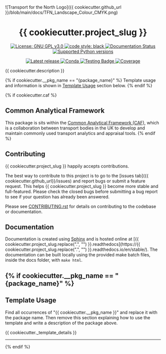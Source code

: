 ![Transport for the North Logo]({{ cookiecutter.github_url }}/blob/main/docs/TFN_Landscape_Colour_CMYK.png)

<h1 align="center">{{ cookiecutter.project_slug }}</h1>

<p align="center">
<a href="https://www.gnu.org/licenses/gpl-3.0.en.html">
  <img alt="License: GNU GPL v3.0" src="https://img.shields.io/badge/license-GPLv3-blueviolet.svg?style=flat-square">
</a>
<a href="https://github.com/psf/black">
  <img alt="code style: black" src="https://img.shields.io/badge/code%20format-black-000000.svg">
</a>
<a href='https://{{ cookiecutter.project_slug.replace(".", "") }}.readthedocs.io/en/stable/?badge=stable'>
  <img alt='Documentation Status' src="https://img.shields.io/readthedocs/{{ cookiecutter.project_slug.replace('.', '') }}?style=flat-square&logo=readthedocs">
</a>
<a href="https://pypi.org/project/{{ cookiecutter.project_slug }}/">
  <img alt="Supported Python versions" src="https://img.shields.io/pypi/pyversions/{{ cookiecutter.project_slug }}.svg?style=flat-square">
</a>
</p>

<p align="center">
<a href="https://pypi.org/project/{{ cookiecutter.project_slug }}/">
  <img alt="Latest release" src="https://img.shields.io/github/release/{{ cookiecutter.github_org }}/{{ cookiecutter.project_slug }}.svg?style=flat-square&maxAge=86400">
</a>
<a href="https://anaconda.org/conda-forge/{{ cookiecutter.project_slug }}">
  <img alt="Conda" src="https://img.shields.io/conda/v/conda-forge/{{ cookiecutter.project_slug }}?style=flat-square&logo=condaforge">
</a>
<a href="{{ cookiecutter.github_url }}/actions?query=event%3Apush">
  <img alt="Testing Badge" src="https://img.shields.io/github/actions/workflow/status/{{ cookiecutter.github_org }}/{{ cookiecutter.project_slug }}/tests.yml?style=flat-square&logo=GitHub&label=Tests">
</a>
<a href="https://app.codecov.io/gh/{{ cookiecutter.github_org }}/{{ cookiecutter.project_slug }}">
  <img alt="Coverage" src="https://img.shields.io/codecov/c/github/{{ cookiecutter.github_org }}/{{ cookiecutter.project_slug }}.svg?branch=master&style=flat-square&logo=CodeCov">
</a>
</p>

{{ cookiecutter.description }}

{% if cookiecutter.__pkg_name == "{package_name}" %}
Template usage and information is shown in [Template Usage](#template-usage) section below.
{% endif %}

{% if cookiecutter.caf %}

## Common Analytical Framework

This package is sits within the [Common Analytical Framework (CAF)](https://transport-for-the-north.github.io/caf_homepage/intro.html),
which is a collaboration between transport bodies in the UK to develop and maintain commonly used
transport analytics and appraisal tools.
{% endif %}

## Contributing

{{ cookiecutter.project_slug }} happily accepts contributions.

The best way to contribute to this project is to go to the [issues tab]({{ cookiecutter.github_url}}/issues)
and report bugs or submit a feature request. This helps {{ cookiecutter.project_slug }} become more
stable and full-featured. Please check the closed bugs before submitting a bug report to see if your
question has already been answered.

Please see [CONTRIBUTING.rst](contributing.rst) for details on contributing to the codebase or
documentation.

## Documentation

Documentation is created using [Sphinx](https://www.sphinx-doc.org/en/master/index.html) and is hosted online at
[{{ cookiecutter.project_slug.replace(".", "") }}.readthedocs](https://{{ cookiecutter.project_slug.replace(".", "") }}.readthedocs.io/en/stable/).
The documentation can be built locally using the provided make batch files, inside the docs folder,
with `make html`.

{% if cookiecutter.__pkg_name == "{package_name}" %}
---

## Template Usage

Find all occurrences of "{{ cookiecutter.__pkg_name }}" and replace it with the package name.
Then remove this section explaining how to use the template and write a description of the
package above.

{{ cookiecutter._template_details }}

---
{% endif %}
